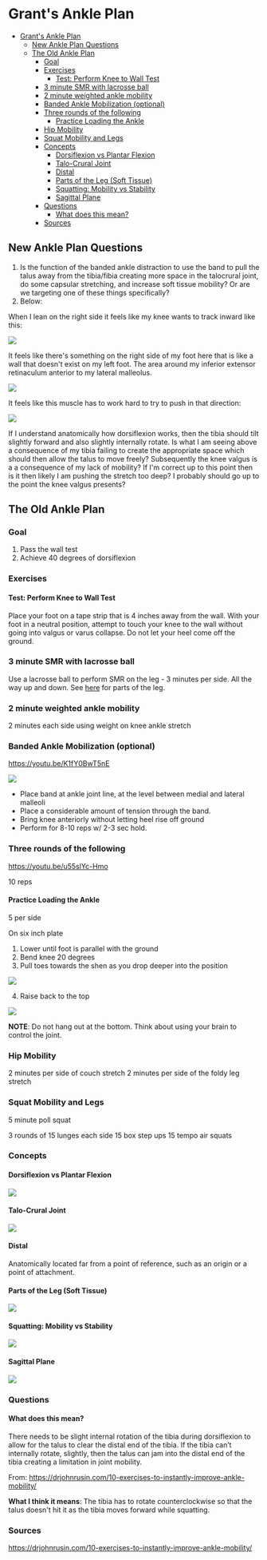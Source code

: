 # Grant's Ankle Plan

- [Grant's Ankle Plan](#grants-ankle-plan)
  - [New Ankle Plan Questions](#new-ankle-plan-questions)
  - [The Old Ankle Plan](#the-old-ankle-plan)
    - [Goal](#goal)
    - [Exercises](#exercises)
      - [Test: Perform Knee to Wall Test](#test-perform-knee-to-wall-test)
    - [3 minute SMR with lacrosse ball](#3-minute-smr-with-lacrosse-ball)
    - [2 minute weighted ankle mobility](#2-minute-weighted-ankle-mobility)
    - [Banded Ankle Mobilization (optional)](#banded-ankle-mobilization-optional)
    - [Three rounds of the following](#three-rounds-of-the-following)
      - [Practice Loading the Ankle](#practice-loading-the-ankle)
    - [Hip Mobility](#hip-mobility)
    - [Squat Mobility and Legs](#squat-mobility-and-legs)
    - [Concepts](#concepts)
      - [Dorsiflexion vs Plantar Flexion](#dorsiflexion-vs-plantar-flexion)
      - [Talo-Crural Joint](#talo-crural-joint)
      - [Distal](#distal)
      - [Parts of the Leg (Soft Tissue)](#parts-of-the-leg-soft-tissue)
      - [Squatting: Mobility vs Stability](#squatting-mobility-vs-stability)
      - [Sagittal Plane](#sagittal-plane)
    - [Questions](#questions)
      - [What does this mean?](#what-does-this-mean)
    - [Sources](#sources)

## New Ankle Plan Questions

1. Is the function of the banded ankle distraction to use the band to pull the talus away from the tibia/fibia creating more space in the talocrural joint, do some capsular stretching, and increase soft tissue mobility? Or are we targeting one of these things specifically?
2. Below:

When I lean on the right side it feels like my knee wants to track inward like this:

![](images/2023-08-01-23-21-05.png)

It feels like there's something on the right side of my foot here that is like a wall that doesn't exist on my left foot. The area around my inferior extensor retinaculum anterior to my lateral malleolus.

![](images/2023-08-01-23-26-12.png)

It feels like this muscle has to work hard to try to push in that direction:

![](images/2023-08-01-23-27-11.png)

If I understand anatomically how dorsiflexion works, then the tibia should tilt slightly forward and also slightly internally rotate. Is what I am seeing above a consequence of my tibia failing to create the appropriate space which should then allow the talus to move freely? Subsequently the knee valgus is a a consequence of my lack of mobility? If I'm correct up to this point then is it then likely I am pushing the stretch too deep? I probably should go up to the point the knee valgus presents?

## The Old Ankle Plan

### Goal

1. Pass the wall test
2. Achieve 40 degrees of dorsiflexion

### Exercises

#### Test: Perform Knee to Wall Test

Place your foot on a tape strip that is 4 inches away from the wall.  With your foot in a neutral position, attempt to touch your knee to the wall without going into valgus or varus collapse. Do not let your heel come off the ground.

### 3 minute SMR with lacrosse ball

Use a lacrosse ball to perform SMR on the leg - 3 minutes per side. All the way up and down. See [here](#parts-of-the-leg-soft-tissue) for parts of the leg.

### 2 minute weighted ankle mobility

2 minutes each side using weight on knee ankle stretch

### Banded Ankle Mobilization (optional)

https://youtu.be/K1fY0BwT5nE

![](images/2022-04-01-18-52-25.png)

- Place band at ankle joint line, at the level between medial and lateral malleoli
- Place a considerable amount of tension through the band.
- Bring knee anteriorly without letting heel rise off ground
- Perform for 8-10 reps w/ 2-3 sec hold.

### Three rounds of the following

https://youtu.be/u55slYc-Hmo

10 reps

#### Practice Loading the Ankle

5 per side

On six inch plate

1. Lower until foot is parallel with the ground
2. Bend knee 20 degrees
3. Pull toes towards the shen as you drop deeper into the position

![](images/2022-04-01-18-14-14.png)

4. Raise back to the top

![](images/2022-04-01-18-14-52.png)


**NOTE**: Do not hang out at the bottom. Think about using your brain to control the joint.

### Hip Mobility

2 minutes per side of couch stretch
2 minutes per side of the foldy leg stretch

### Squat Mobility and Legs

5 minute poll squat

3 rounds of
15 lunges each side
15 box step ups
15 tempo air squats

### Concepts

#### Dorsiflexion vs Plantar Flexion

![](images/2022-04-01-18-00-42.png)

#### Talo-Crural Joint

![](images/2022-04-01-18-01-51.png)

#### Distal

Anatomically located far from a point of reference, such as an origin or a point of attachment.

#### Parts of the Leg (Soft Tissue)

![](images/2022-04-01-18-08-18.png)

#### Squatting: Mobility vs Stability

![](images/2022-04-01-18-20-00.png)

#### Sagittal Plane

![](images/2022-04-01-18-21-49.png)

### Questions

#### What does this mean?

There needs to be slight internal rotation of the tibia during dorsiflexion to allow for the talus to clear the distal end of the tibia.  If the tibia can’t internally rotate, slightly, then the talus can jam into the distal end of the tibia creating a limitation in joint mobility.

From: https://drjohnrusin.com/10-exercises-to-instantly-improve-ankle-mobility/

**What I think it means**: The tibia has to rotate counterclockwise so that the talus doesn't hit it as the tibia moves forward while squatting.

### Sources

https://drjohnrusin.com/10-exercises-to-instantly-improve-ankle-mobility/

